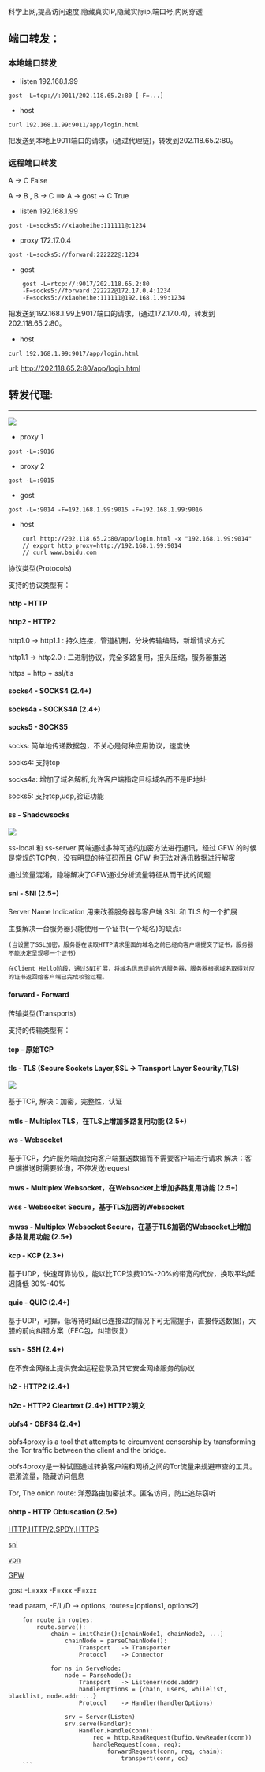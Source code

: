 科学上网,提高访问速度,隐藏真实IP,隐藏实际ip,端口号,内网穿透

## 端口转发：

### 本地端口转发

- listen          192.168.1.99

```gost -L=tcp://:9011/202.118.65.2:80 [-F=...]```

- host     

```curl 192.168.1.99:9011/app/login.html```

把发送到本地上9011端口的请求，(通过代理链)，转发到202.118.65.2:80。

### 远程端口转发

A -> C                                  False

A -> B , B -> C  ==>  A -> gost -> C    True

- listen          192.168.1.99

```gost -L=socks5://xiaoheihe:111111@:1234```

- proxy           172.17.0.4

```gost -L=socks5://forward:222222@:1234```

- gost

``` 
    gost -L=rtcp://:9017/202.118.65.2:80 
    -F=socks5://forward:222222@172.17.0.4:1234
    -F=socks5://xiaoheihe:111111@192.168.1.99:1234
```
把发送到192.168.1.99上9017端口的请求，(通过172.17.0.4)，转发到202.118.65.2:80。

- host

```curl 192.168.1.99:9017/app/login.html```

url: http://202.118.65.2:80/app/login.html


## 转发代理: 
***

<img src="https://ginuerzh.github.io/images/gost_03.png" />

- proxy 1

```gost -L=:9016```

- proxy 2

```gost -L=:9015```

- gost

```gost -L=:9014 -F=192.168.1.99:9015 -F=192.168.1.99:9016```

- host

```
    curl http://202.118.65.2:80/app/login.html -x "192.168.1.99:9014"
    // export http_proxy=http://192.168.1.99:9014
    // curl www.baidu.com

```



协议类型(Protocols)

支持的协议类型有：

#### http - HTTP

#### http2 - HTTP2  

http1.0 -> http1.1 : 持久连接，管道机制，分块传输编码，新增请求方式

http1.1 -> http2.0 : 二进制协议，完全多路复用，报头压缩，服务器推送

https = http + ssl/tls 

#### socks4 - SOCKS4 (2.4+)

#### socks4a - SOCKS4A (2.4+)

#### socks5 - SOCKS5

socks:      简单地传递数据包，不关心是何种应用协议，速度快

socks4:     支持tcp

socks4a:    增加了域名解析,允许客户端指定目标域名而不是IP地址

socks5:     支持tcp,udp,验证功能 

#### ss - Shadowsocks 
<img src="https://tumutanzi.com/wp-content/uploads/2015/01/what-is-shadowsocks.png" />

ss-local 和 ss-server 两端通过多种可选的加密方法进行通讯，经过 GFW 的时候是常规的TCP包，没有明显的特征码而且 GFW 也无法对通讯数据进行解密

通过流量混淆，隐秘解决了GFW通过分析流量特征从而干扰的问题


#### sni - SNI (2.5+)

Server Name Indication  用来改善服务器与客户端 SSL 和 TLS 的一个扩展

主要解决一台服务器只能使用一个证书(一个域名)的缺点:

    (当设置了SSL加密，服务器在读取HTTP请求里面的域名之前已经向客户端提交了证书，服务器不能决定呈现哪一个证书)

    在Client Hello阶段，通过SNI扩展，将域名信息提前告诉服务器，服务器根据域名取得对应的证书返回给客户端已完成校验过程。

#### forward - Forward

传输类型(Transports)

支持的传输类型有：

#### tcp - 原始TCP

#### tls - TLS (Secure Sockets Layer,SSL -> Transport Layer Security,TLS)
<img src="https://img-blog.csdn.net/20161122222513728" />    

基于TCP, 解决：加密，完整性，认证

#### mtls - Multiplex TLS，在TLS上增加多路复用功能 (2.5+)

#### ws - Websocket      

基于TCP，允许服务端直接向客户端推送数据而不需要客户端进行请求 解决：客户端推送时需要轮询，不停发送request

#### mws - Multiplex Websocket，在Websocket上增加多路复用功能 (2.5+)

#### wss - Websocket Secure，基于TLS加密的Websocket

#### mwss - Multiplex Websocket Secure，在基于TLS加密的Websocket上增加多路复用功能 (2.5+)

#### kcp - KCP (2.3+)    

基于UDP，快速可靠协议，能以比TCP浪费10%-20%的带宽的代价，换取平均延迟降低 30%-40%

#### quic - QUIC (2.4+)  

基于UDP，可靠，低等待时延(已连接过的情况下可无需握手，直接传送数据)，大胆的前向纠错方案（FEC包，纠错恢复）

#### ssh - SSH (2.4+)   

在不安全网络上提供安全远程登录及其它安全网络服务的协议

#### h2 - HTTP2 (2.4+)

#### h2c - HTTP2 Cleartext (2.4+)  HTTP2明文

#### obfs4 - OBFS4 (2.4+)    

obfs4proxy is a tool that attempts to circumvent censorship by transforming the Tor traffic                              between the client and the bridge.

obfs4proxy是一种试图通过转换客户端和网桥之间的Tor流量来规避审查的工具。混淆流量，隐藏访问信息

Tor, The onion route: 洋葱路由加密技术。匿名访问，防止追踪窃听

#### ohttp - HTTP Obfuscation (2.5+)




[HTTP,HTTP/2,SPDY,HTTPS](http://www.alloyteam.com/2016/07/httphttp2-0spdyhttps-reading-this-is-enough/)

[sni](https://blog.csdn.net/makenothing/article/details/53292335)

[vpn](https://blog.csdn.net/xianjian1990/article/details/78980018)

[GFW](https://cokebar.info/archives/253)













gost -L=xxx -F=xxx -F=xxx

read param, -F/L/D -> options, routes=[options1, options2]

```
    for route in routes:
        route.serve():
            chain = initChain():[chainNode1, chainNode2, ...]
                chainNode = parseChainNode():
                    Transport   -> Transporter
                    Protocol    -> Connector
                    
            for ns in ServeNode:
                node = ParseNode():
                    Transport   -> Listener(node.addr)
                    handlerOptions = {chain, users, whilelist, blacklist, node.addr ...}
                    Protocol    -> Handler(handlerOptions)

                srv = Server(Listen)
                srv.serve(Handler):
                    Handler.Handle(conn):
                        req = http.ReadRequest(bufio.NewReader(conn))
                        handleRequest(conn, req):
                            forwardRequest(conn, req, chain):
                                transport(conn, cc)
    ```


            

